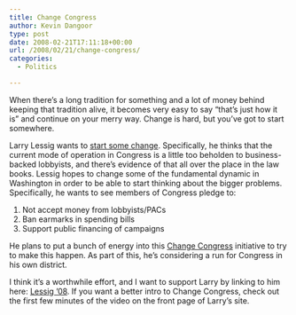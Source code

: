 ```yaml
---
title: Change Congress
author: Kevin Dangoor
type: post
date: 2008-02-21T17:11:18+00:00
url: /2008/02/21/change-congress/
categories:
  - Politics

---
```

When there&#8217;s a long tradition for something and a lot of money behind keeping that tradition alive, it becomes very easy to say &#8220;that&#8217;s just how it is&#8221; and continue on your merry way. Change is hard, but you&#8217;ve got to start somewhere.

Larry Lessig wants to [start some change][1]. Specifically, he thinks that the current mode of operation in Congress is a little too beholden to business-backed lobbyists, and there&#8217;s evidence of that all over the place in the law books. Lessig hopes to change some of the fundamental dynamic in Washington in order to be able to start thinking about the bigger problems. Specifically, he wants to see members of Congress pledge to:

  1. Not accept money from lobbyists/PACs
  2. Ban earmarks in spending bills
  3. Support public financing of campaigns

He plans to put a bunch of energy into this [Change Congress][1] initiative to try to make this happen. As part of this, he&#8217;s considering a run for Congress in his own district.

I think it&#8217;s a worthwhile effort, and I want to support Larry by linking to him here: [Lessig &#8217;08][2]. If you want a better intro to Change Congress, check out the first few minutes of the video on the front page of Larry&#8217;s site.

 [1]: http://change-congress.org/ "Change Congress"
 [2]: http://lessig08.org/